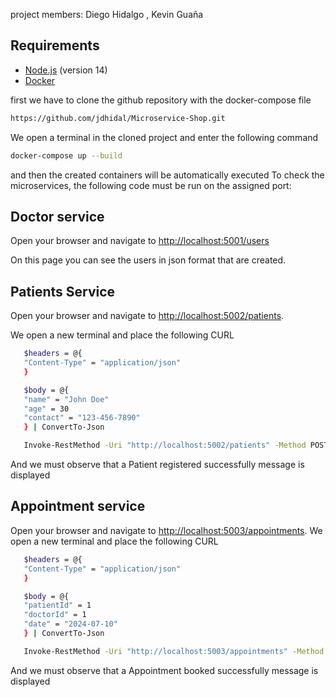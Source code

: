 project members: 
Diego Hidalgo ,
Kevin Guaña
## Requirements

- [Node.js](https://nodejs.org/) (version 14)
- [Docker](https://www.docker.com/get-started)

 first we have to clone the github repository with the docker-compose file
 
```sh
https://github.com/jdhidal/Microservice-Shop.git
```
We open a terminal in the cloned project and enter the following command

```sh
docker-compose up --build
```
and then the created containers will be automatically executed 
To check the microservices, the following code must be run on the assigned port:

## Doctor service

Open your browser and navigate to [http://localhost:5001/users](http://localhost:5001/users)

On this page you can see the users in json format that are created.


## Patients Service

Open your browser and navigate to [http://localhost:5002/patients](http://localhost:5002/patients).

We open a new terminal and place the following CURL

 ``` sh
    $headers = @{
    "Content-Type" = "application/json"
    }

    $body = @{
    "name" = "John Doe"
    "age" = 30
    "contact" = "123-456-7890"
    } | ConvertTo-Json

    Invoke-RestMethod -Uri "http://localhost:5002/patients" -Method POST -Headers $headers -Body $body
 ```
 And we must observe that a Patient registered successfully message is displayed

 
## Appointment service

Open your browser and navigate to [http://localhost:5003/appointments](http://localhost:5003/appointments).
We open a new terminal and place the following CURL
 ``` sh
    $headers = @{
    "Content-Type" = "application/json"
    }

    $body = @{
    "patientId" = 1
    "doctorId" = 1
    "date" = "2024-07-10"
    } | ConvertTo-Json

    Invoke-RestMethod -Uri "http://localhost:5003/appointments" -Method POST -Headers $headers -Body $body
 ```
And we must observe that a Appointment booked successfully message is displayed
